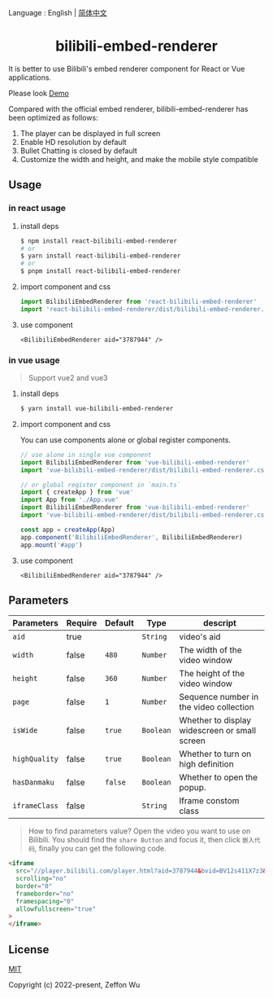 Language : English | [简体中文](./README-zh-CN.md)

<h1 align="center">bilibili-embed-renderer</h1>

It is better to use Bilibili's embed renderer component for React or Vue applications.

Please look [Demo](https://zeffon.github.io/bilibili-embed-renderer/)

Compared with the official embed renderer, bilibili-embed-renderer has been optimized as follows:

1. The player can be displayed in full screen
2. Enable HD resolution by default
3. Bullet Chatting is closed by default
4. Customize the width and height, and make the mobile style compatible

## Usage

### in react usage

1. install deps

   ```sh
   $ npm install react-bilibili-embed-renderer
   # or
   $ yarn install react-bilibili-embed-renderer
   # or
   $ pnpm install react-bilibili-embed-renderer
   ```

2. import component and css

   ```ts
   import BilibiliEmbedRenderer from 'react-bilibili-embed-renderer'
   import 'react-bilibili-embed-renderer/dist/bilibili-embed-renderer.css'
   ```

3. use component

   ```tsx
   <BilibiliEmbedRenderer aid="3787944" />
   ```

### in vue usage

> Support vue2 and vue3

1. install deps

   ```sh
   $ yarn install vue-bilibili-embed-renderer
   ```

2. import component and css

   You can use components alone or global register components.

   ```ts
   // use alone in single vue component
   import BilibiliEmbedRenderer from 'vue-bilibili-embed-renderer'
   import 'vue-bilibili-embed-renderer/dist/bilibili-embed-renderer.css'

   // or global register component in `main.ts`
   import { createApp } from 'vue'
   import App from './App.vue'
   import BilibiliEmbedRenderer from 'vue-bilibili-embed-renderer'
   import 'vue-bilibili-embed-renderer/dist/bilibili-embed-renderer.css'

   const app = createApp(App)
   app.component('BilibiliEmbedRenderer', BilibiliEmbedRenderer)
   app.mount('#app')
   ```

3. use component

   ```tsx
   <BilibiliEmbedRenderer aid="3787944" />
   ```

## Parameters

| Parameters    | Require | Default | Type      | descript                                      |
| :------------ | ------- | ------- | --------- | --------------------------------------------- |
| `aid`         | true    |         | `String`  | video's aid                                   |
| `width`       | false   | `480`   | `Number`  | The width of the video window                 |
| `height`      | false   | `360`   | `Number`  | The height of the video window                |
| `page`        | false   | `1`     | `Number`  | Sequence number in the video collection       |
| `isWide`      | false   | `true`  | `Boolean` | Whether to display widescreen or small screen |
| `highQuality` | false   | `true`  | `Boolean` | Whether to turn on high definition            |
| `hasDanmaku`  | false   | `false` | `Boolean` | Whether to open the popup.                    |
| `iframeClass` | false   |         | `String`  | Iframe constom class                          |

> How to find parameters value?
> Open the video you want to use on Bilibili. You should find the `share Button` and focus it, then click `嵌入代码`, finally you can get the following code.

```html
<iframe
  src="//player.bilibili.com/player.html?aid=3787944&bvid=BV12s411X7z3&cid=6078845&page=1"
  scrolling="no"
  border="0"
  frameborder="no"
  framespacing="0"
  allowfullscreen="true"
>
</iframe>
```

## License

[MIT](https://opensource.org/licenses/MIT)

Copyright (c) 2022-present, Zeffon Wu
